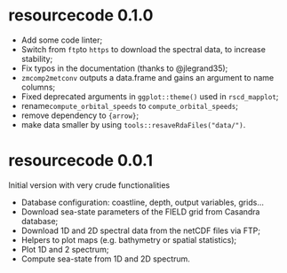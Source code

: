 # resourcecode 0.1.0

- Add some code linter;
- Switch from `ftp`to `https` to download the spectral data, to increase stability;
- Fix typos in the documentation (thanks to @jlegrand35);
- `zmcomp2metconv` outputs a data.frame and gains an argument to name columns;
- Fixed deprecated arguments in `ggplot::theme()` used in `rscd_mapplot`;
- rename`compute_orbital_speeds` to `compute_orbital_speeds`;
- remove dependency to `{arrow}`;
- make data smaller by using `tools::resaveRdaFiles("data/")`.

# resourcecode 0.0.1

Initial version with very crude functionalities

- Database configuration: coastline, depth, output variables, grids...
- Download sea-state parameters of the FIELD grid from Casandra database;
- Download 1D and 2D spectral data from the netCDF files via FTP;
- Helpers to plot maps (e.g. bathymetry or spatial statistics);
- Plot 1D and 2 spectrum;
- Compute sea-state from 1D and 2D spectrum.
